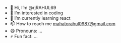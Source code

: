 - 👋 Hi, I’m @rjRAHUL69
- 👀 I’m interested in coding
- 🌱 I’m currently learning react
- 📫 How to reach me mahatorahul0987@gmail.com
- 😄 Pronouns: ...
- ⚡ Fun fact: ...

<!---
rjRAHUL69/rjRAHUL69 is a ✨ special ✨ repository because its `README.md` (this file) appears on your GitHub profile.
You can click the Preview link to take a look at your changes.
--->
